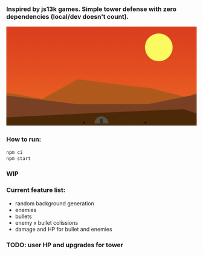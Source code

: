 ### Inspired by js13k games. Simple tower defense with zero dependencies (local/dev doesn't count).

![game image](./assets/image.png)

### How to run:
```
npm ci
npm start
```

### WIP

### Current feature list:
- random background generation
- enemies
- bullets
- enemy x bullet colissions
- damage and HP for bullet and enemies

### TODO: user HP and upgrades for tower